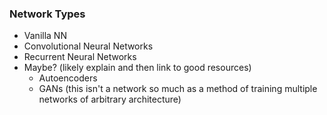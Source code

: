 ### Network Types

- Vanilla NN
- Convolutional Neural Networks
- Recurrent Neural Networks
- Maybe? (likely explain and then link to good resources)
	- Autoencoders
	- GANs (this isn't a network so much as a method of training multiple networks of arbitrary architecture)
	